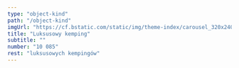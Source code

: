 ```yaml
---
type: "object-kind"
path: "/object-kind"
imgUrl: "https://cf.bstatic.com/static/img/theme-index/carousel_320x240/bg_glamping/6e181b9e942c160f4605239be7ddc1728cbcc4c8.jpg"
title: "Luksusowy kemping"
subtitle: ""
number: "10 085"
rest: "luksusowych kempingów" 
---
```

